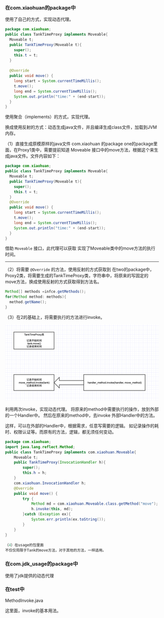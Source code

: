 ### 在com.xiaohuan的package中
使用了自己的方式，实现动态代理。

```java
package com.xiaohuan;
public class TankTimeProxy implements Moveable{
  Moveable t;
  public TankTimeProxy(Moveable t){
    super();
    this.t = t;
  }

  @Override
  public void move() {
    long start = System.currentTimeMillis();
    t.move();
    long end = System.currentTimeMillis();
    System.out.println("time:" + (end-start));
  }
}
```

使用聚合（implements）的方式，实现代理。

换成使用反射的方式：动态生成java文件，并且编译生成class文件，加载到JVM内存。


（1）直接生成原模原样的java文件
com.xiaohuan 的package
one的package里面，在Proxy1类中，需要提前知道 Moveable 接口中的move方法，根据这个来生成java文件。文件内容如下：

```java
package com.xiaohuan;
public class TankTimeProxy implements Moveable{
  Moveable t;
  public TankTimeProxy(Moveable t){
    super();
    this.t = t;
  }
  @Override
  public void move() {
    long start = System.currentTimeMillis();
    t.move();
    long end = System.currentTimeMillis();
    System.out.println("time:" + (end-start));
  }
}
```

借助 `Moveable` 接口，此代理可以获取 实现了Moveable类中的move方法的执行时间。

---

（2）将需要 `@Override` 的方法，使用反射的方式获取到
在two的package中，Proxy2类，将需要生成的TankTimeProxy类，字符串中，将原来的写固定的move方法，换成使用反射的方式获取得到方法名。
```java
Method[] methods =infce.getMethods();
for(Method method: methods){
  method.getName(); 
}
```

（3）在2的基础上，将需要执行的方法进行invoke。

![两次invoke](invoke.png)

利用两次invoke，实现动态代理。
将原来的method中需要执行的操作，放到外部的一个Handler中。
然后在原来的method中，去invoke 外部Handler中的方法。

这样，可以在外部的Handler中，根据需求，任意写需要的逻辑。
如记录操作的耗时、权限认证等。而原有的方法，逻辑，都无须任何变动。

```java
package com.xiaohuan;
import java.lang.reflect.Method;
public class TankTimeProxy implements com.xiaohuan.Moveable{
    Moveable t;
    public TankTimeProxy(InvocationHandler h){
        super();
        this.h = h;
    }
    com.xiaohuan.InvocationHandler h;
    @Override
    public void move() {
        try {
            Method md = com.xiaohuan.Moveable.class.getMethod("move");
            h.invoke(this, md);
        }catch (Exception ex){
            System.err.println(ex.toString());
        }
    }
}

（4）在usage的包里面
不仅仅局限于Tank的move方法，对于其他的方法，一样适用。
```

### 在com.jdk_usage的package中
使用了jdk提供的动态代理


### 在test中

MethodInvoke.java

这里面，invoke的基本用法。


